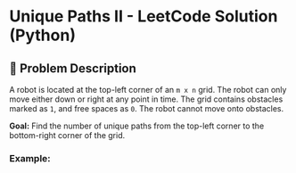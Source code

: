 # Unique Paths II - LeetCode Solution (Python)

## 📌 Problem Description
A robot is located at the top-left corner of an `m x n` grid. The robot can only move either down or right at any point in time. The grid contains obstacles marked as `1`, and free spaces as `0`. The robot cannot move onto obstacles.

**Goal:** Find the number of unique paths from the top-left corner to the bottom-right corner of the grid.

### Example:

